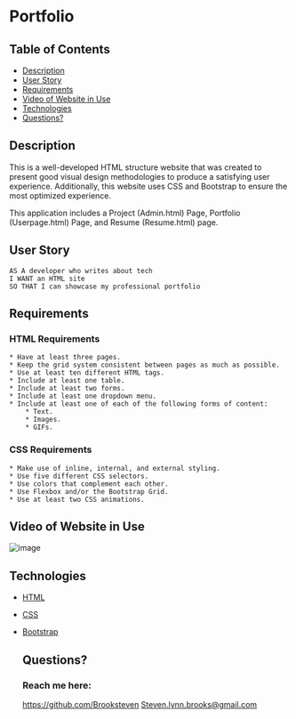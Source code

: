 # Portfolio


## Table of Contents
  * [Description](#description)
  * [User Story](#user-story)
  * [Requirements](#requirements)
  * [Video of Website in Use](#video-of-website-in-use)
  * [Technologies](#technologies)
  * [Questions?](#questions)


## Description
  This is a well-developed HTML structure website that was created to present good visual design methodologies to produce a satisfying user experience. Additionally, this website uses CSS and Bootstrap to ensure the most optimized experience.

  This application includes a Project (Admin.html) Page, Portfolio (Userpage.html) Page, and Resume (Resume.html) page.

## User Story
    AS A developer who writes about tech
    I WANT an HTML site
    SO THAT I can showcase my professional portfolio

## Requirements
  ### HTML Requirements
    * Have at least three pages.
    * Keep the grid system consistent between pages as much as possible.
    * Use at least ten different HTML tags.
    * Include at least one table.
    * Include at least two forms.
    * Include at least one dropdown menu.
    * Include at least one of each of the following forms of content: 
        * Text.
        * Images.
        * GIFs.
  ### CSS Requirements
    * Make use of inline, internal, and external styling.
    * Use five different CSS selectors.
    * Use colors that complement each other.
    * Use Flexbox and/or the Bootstrap Grid.
    * Use at least two CSS animations.

## Video of Website in Use

![image](https://drive.google.com/file/d/1ZiWrTdKN-ezIUm-LoqW5wYhKPXnjKMDb/preview)



## Technologies
* [HTML](https://html.com/)
* [CSS](https://developer.mozilla.org/en-US/docs/Web/CSS)
* [Bootstrap](https://getbootstrap.com/)
 

  ## Questions?
  ### Reach me here: 
  https://github.com/Brooksteven
  Steven.lynn.brooks@gmail.com
